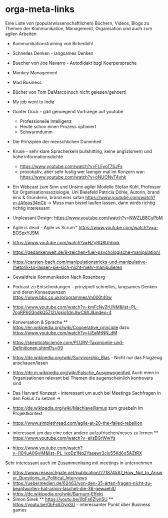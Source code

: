 # orga-meta-links
Eine Liste von (populärwissenschaftlichen) Büchern, Videos, Blogs zu Themen der Kommunikation, Management, Organisation und auch zum agilen Arbeiten

* Kommunikationstraining von Birkenbihl
* Schnelles Denken - langsames Denken
* Buecher von Joe Navarro - Autodidakt bzgl Koerpersprache
* Monkey Management
* Mad Business
* Bücher von Tom DeMarco(noch nicht gelesen/gehoert)
* My job went to india
* Gunter Dück - gibt genuegend Vortraege auf youtube
  * Professionelle Intelligenz
  * Heute schon einen Prozess optimiert
  * Schwarmdumm
* Die Prinzipien der menschlichen Dummheit
* Kruse - sehr klare Sprache(kein bullshitting, keine anglizismen) und
hohe informationsdichte
  * https://www.youtube.com/watch?v=FLFyoT7SJFs
  * provokativ, aber sehr lustig wer laenger mal im Konzern war:
https://www.youtube.com/watch?v=oNUONvT4vhk

* Ein Webcast zum Sinn und Unsinn agiler Modelle
Stefan Kühl, Professor für Organisationssoziologie, Uni Bielefeld
Patricia Döhle, Autorin, brand eins & Gründerin, brand eins safari
 https://www.youtube.com/watch?v=JAfoos34nCk
-> Muss man bissel laufen lassen, dann wirds richtig richtig interessant
* Unpleasant Design: https://www.youtube.com/watch?v=NWZLB8CyPbM
* Agile is dead - Agile vs Scrum™ https://www.youtube.com/watch?v=a-BOSpxYJ9M
* https://www.youtube.com/watch?v=HZyRQ8Uhhmk
* https://gedankenwelt.de/9-zeichen-fuer-psychologische-manipulation/
* https://carsten-bach.com/manipulationstricks-und-manipulative-rhetorik-so-lassen-sie-sich-nicht-mehr-manipulieren
* Gewaltfreie Kommunikation Nach Rosenberg
* Podcast zu Entscheidungen - prinzipiell schnelles, langsames Denken und deren Konsequenzen https://www.bbc.co.uk/programmes/m000t40w
* https://www.youtube.com/watch?v=kmFcNyZrUNM&list=PL-7cgRP6G3ndkQ5ZI2Ugsjo1dnJIwC8XJ&index=4
* Konversation & Sprache
** https://en.wikipedia.org/wiki/Cooperative_principle dazu https://www.youtube.com/watch?v=IJEaMtNN_dM
* https://skepticalscience.com/PLURV-Taxonomie-und-Definitionen.shtml?s=09 
* https://de.wikipedia.org/wiki/Survivorship_Bias - Nicht nur das Flugzeug anschauen/lesen
* https://de.m.wikipedia.org/wiki/Falsche_Ausgewogenheit
Auch mmn in Organisationen relevant bei Themen die augenscheinlich kontrovers sind
* Das Harvard Konzept - interessant um auch bei Meetings Sachfragen in den Fokus zu setzen -> 
* https://de.wikipedia.org/wiki/Machiavellismus zum gruebeln im Projektkontext
* https://www.simplethread.com/agile-at-20-the-failed-rebellion
* interessant um das eine oder andere aufzufrischen/neues zu lernen
** https://www.youtube.com/watch?v=ellsBGrWwYs
* https://www.youtube.com/watch?v=j104uA0GviM&list=PL_IxoDz1Nq2Yasewr3ciu55Kd6o5AZtRX

Sehr interessant auch im Zusammenhang mit meetings in unternehmen
* https://www.researchgate.net/publication/271874587_How_Not_to_Answer_Questions_in_Political_Interviews
* https://uebermedien.de/62463/von-den-35-arten-fragen-nicht-zu-beantworten-hat-armin-laschet-die-36-gewaehlt/
* https://de.wikipedia.org/wiki/Barnum-Effekt
* Simon Sinek
** https://youtu.be/0bFs6ZiynSU
** https://youtu.be/0bFs6ZiynSU - interessanter Punkt über Business games

